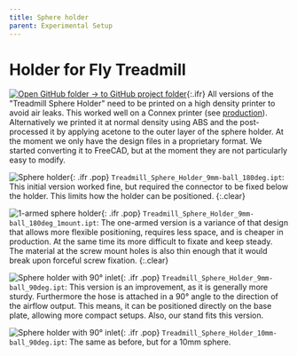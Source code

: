 ```yaml
---
title: Sphere holder
parent: Experimental Setup
---
```


# Holder for Fly Treadmill

[![Open GitHub folder]({{"/assets/img/GitHub-Mark-32px.png"|relative_url}}) → to GitHub project folder](https://github.com/reiserlab/Component-Design/tree/main/Experimental-Setup/Treadmill_Sphere_Holder){:.ifr}
All versions of the "Treadmill Sphere Holder" need to be printed on a high density printer to avoid air leaks. This worked well on a Connex printer (see [production](/production)). Alternatively we printed it at normal density using ABS and the post-processed it by applying acetone to the outer layer of the sphere holder. At the moment we only have the design files in a proprietary format. We started converting it to FreeCAD, but at the moment they are not particularly easy to modify.

![Sphere holder]({{"/assets/img/Experimental-Setup/Treadmill_Sphere_Holder/Treadmill_Sphere_Holder_9mm-ball_180deg.png"|relative_url}}){: .ifr .pop}
`Treadmill_Sphere_Holder_9mm-ball_180deg.ipt`: This initial version worked fine, but required the connector to be fixed below the holder. This limits how the holder can be positioned.
{:.clear}

![1-armed sphere holder]({{"/assets/img/Experimental-Setup/Treadmill_Sphere_Holder/Treadmill_Sphere_Holder_9mm-ball_180deg_1mount.png"|relative_url}}){: .ifr .pop}
`Treadmill_Sphere_Holder_9mm-ball_180deg_1mount.ipt`: The one-armed version is a variance of that design that allows more flexible positioning, requires less space, and is cheaper in production. At the same time its more difficult to fixate and keep steady. The material at the screw mount holes is also thin enough that it would break upon forceful screw fixation.
{:.clear}

![Sphere holder with 90° inlet]({{"/assets/img/Experimental-Setup/Treadmill_Sphere_Holder/Treadmill_Sphere_Holder_9mm-ball_90deg.png"|relative_url}}){: .ifr .pop}
`Treadmill_Sphere_Holder_9mm-ball_90deg.ipt`: This version is an improvement, as it is generally more sturdy. Furthermore the hose is attached in a 90° angle to the direction of the airflow output. This means, it can be positioned directly on the base plate, allowing more compact setups. Also, our stand fits this version.

![Sphere holder with 90° inlet]({{"/assets/img/Experimental-Setup/Treadmill_Sphere_Holder/Treadmill_Sphere_Holder_10mm-ball_90deg.png"|relative_url}}){: .ifr .pop}
`Treadmill_Sphere_Holder_10mm-ball_90deg.ipt`: The same as before, but for a 10mm sphere.